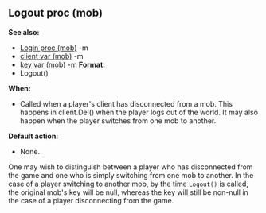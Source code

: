 ## Logout proc (mob)
**See also:**
*   [Login proc (mob)](/ref/mob/proc/Login.md) -m
*   [client var (mob)](/ref/mob/var/client.md) -m
*   [key var (mob)](/ref/mob/var/key.md) -m<!-- -->
**Format:**
*   Logout()
<!-- -->
**When:**
*   Called when a player\'s client has disconnected from a mob. This
    happens in client.Del() when the player logs out of the world. It
    may also happen when the player switches from one mob to another.
<!-- -->
**Default action:**
*   None.


One may wish to distinguish between a player who has
disconnected from the game and one who is simply switching from one mob
to another. In the case of a player switching to another mob, by the
time `Logout()` is called, the original mob\'s key will be null, whereas
the key will still be non-null in the case of a player disconnecting
from the game.